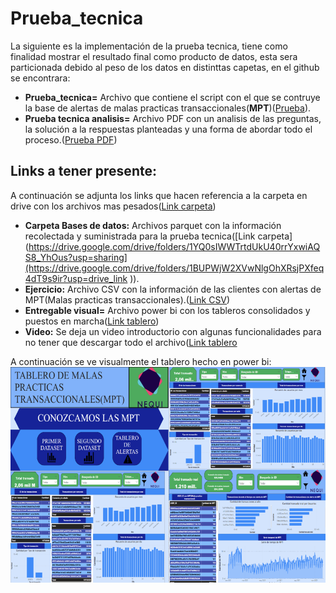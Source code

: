 # Prueba_tecnica
La siguiente es la implementación de la prueba tecnica, tiene como finalidad mostrar el resultado final como producto de datos, esta sera particionada debido al peso de los datos en distinttas capetas, en el github se encontrara:
* **Prueba_tecnica=** Archivo que contiene el script con el que se contruye la base de alertas de malas practicas transaccionales(**MPT**)([Prueba](https://github.com/serebe/Prueba_tecnica/blob/main/prueba_tecnica.ipynb)).
* **Prueba tecnica analisis=** Archivo PDF con un analisis de las preguntas, la solución a la respuestas planteadas y una forma de abordar todo el proceso.([Prueba PDF]([https://github.com/serebe/Prueba_tecnica/blob/main/prueba_tecnica.ipynb](https://github.com/serebe/Prueba_tecnica/blob/main/Prueba%20tecnica%20analisis.pdf)))
## Links a tener presente:
A continuación se adjunta los links que hacen referencia a la carpeta en drive con los archivos mas pesados([Link carpeta](https://drive.google.com/drive/folders/1YQ0sIWWTrtdUkU40rrYxwiAQS8_YhOus?usp=sharing))
* **Carpeta Bases de datos:** Archivos parquet con la información recolectada y suministrada para la prueba tecnica([Link carpeta](https://drive.google.com/drive/folders/1YQ0sIWWTrtdUkU40rrYxwiAQS8_YhOus?usp=sharing](https://drive.google.com/drive/folders/1BUPWjW2XVwNlgOhXRsjPXfeq4dT9s9ir?usp=drive_link )).
* **Ejercicio:** Archivo CSV con la información de las clientes con alertas de MPT(Malas practicas transaccionales).([Link CSV](https://drive.google.com/file/d/1wM1HrLWw7pMHVwhqBjQ3FZDLoDZaVo-g/view?usp=drive_link))
* **Entregable visual=** Archivo power bi con los tableros consolidados y puestos en marcha([Link tablero](https://drive.google.com/file/d/1lGap4VIcwCycsEhNW7OmjqymczT4IPVJ/view?usp=drive_link))
* **Video:** Se deja un video introductorio con algunas funcionalidades para no tener que descargar todo el archivo([Link tablero](https://drive.google.com/file/d/1Hr5AJOGmtZMF96k3e--Q-AtSp8hxmBWG/view?usp=drive_link)

A continuación se ve visualmente el tablero hecho en power bi:
![](https://github.com/serebe/Prueba_tecnica/blob/main/collage.png)
